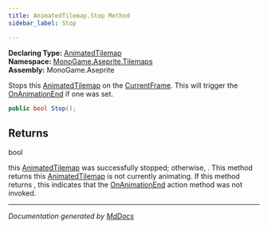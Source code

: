 ```yaml
---
title: AnimatedTilemap.Stop Method
sidebar_label: Stop

---
```


**Declaring Type:** [AnimatedTilemap](../)  
**Namespace:** [MonoGame.Aseprite.Tilemaps](../../)  
**Assembly:** MonoGame.Aseprite

Stops this [AnimatedTilemap](../) on the [CurrentFrame](../Properties/CurrentFrame.md).  This will trigger the [OnAnimationEnd](../Properties/OnAnimationEnd.md) if one was set.

```csharp
public bool Stop();
```

## Returns

bool

 this [AnimatedTilemap](../) was successfully stopped; otherwise, .  This method returns  this [AnimatedTilemap](../) is                  not currently animating.  If this method returns , this indicates that the [OnAnimationEnd](../Properties/OnAnimationEnd.md) action method was not invoked.

___

*Documentation generated by [MdDocs](https://github.com/ap0llo/mddocs)*
